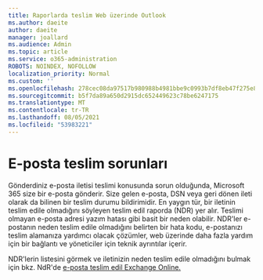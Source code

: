 ```yaml
---
title: Raporlarda teslim Web üzerinde Outlook
ms.author: daeite
author: daeite
manager: joallard
ms.audience: Admin
ms.topic: article
ms.service: o365-administration
ROBOTS: NOINDEX, NOFOLLOW
localization_priority: Normal
ms.custom: ''
ms.openlocfilehash: 278cec08da97517b980988b4981bbe9c0993b7df8eb47f275e8bb5572495916d
ms.sourcegitcommit: b5f7da89a650d2915dc652449623c78be6247175
ms.translationtype: MT
ms.contentlocale: tr-TR
ms.lasthandoff: 08/05/2021
ms.locfileid: "53983221"
---
```

# <a name="issues-with-email-delivery"></a>E-posta teslim sorunları

Gönderdiniz e-posta iletisi teslimi konusunda sorun olduğunda, Microsoft 365 size bir e-posta gönderir. Size gelen e-posta, DSN veya geri dönen ileti olarak da bilinen bir teslim durumu bildirimidir. En yaygın tür, bir iletinin teslim edile olmadığını söyleyen teslim edil raporda (NDR) yer alır. Teslimi olmayan e-posta adresi yazım hatası gibi basit bir neden olabilir. NDR'ler e-postanın neden teslim edile olmadığını belirten bir hata kodu, e-postanızı teslim alamanıza yardımcı olacak çözümler, web üzerinde daha fazla yardım için bir bağlantı ve yöneticiler için teknik ayrıntılar içerir.

NDR'lerin listesini görmek ve iletinizin neden teslim edile olmadığını bulmak için bkz. NdR'de [e-posta teslim edil Exchange Online.](https://docs.microsoft.com/exchange/mail-flow-best-practices/non-delivery-reports-in-exchange-online/non-delivery-reports-in-exchange-online)